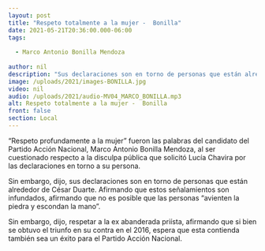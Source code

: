 ```yaml
---
layout: post
title: "Respeto totalmente a la mujer -  Bonilla"
date: 2021-05-21T20:36:00.000-06:00
tags:
  
  - Marco Antonio Bonilla Mendoza
  
author: nil
description: "Sus declaraciones son en torno de personas que están alrededor de César Duarte."
image: /uploads/2021/images-BONILLA.jpg
video: nil
audio: /uploads/2021/audio-MV04_MARCO_BONILLA.mp3
alt: Respeto totalmente a la mujer -  Bonilla
front: false
section: Local
---
```


“Respeto profundamente a la mujer” fueron las palabras del candidato del Partido Acción Nacional, Marco Antonio Bonilla Mendoza, al ser cuestionado respecto a la disculpa pública que solicitó Lucía Chavira por las declaraciones en torno a su persona.

Sin embargo, dijo, sus declaraciones son en torno de personas que están alrededor de César Duarte. Afirmando que estos señalamientos son infundados, afirmando que no es posible que las personas “avienten la piedra y escondan la mano”.

Sin embargo, dijo, respetar a la ex abanderada priísta, afirmando que si bien se obtuvo el triunfo en su contra en el 2016, espera que esta contienda también sea un éxito para el Partido Acción Nacional. 
